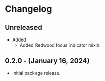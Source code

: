 # Changelog

## Unreleased
* Added
  * Added Redwood focus indicator mixin.
  
## 0.2.0 - (January 16, 2024)

* Initial package release.
